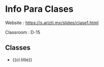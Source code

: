 <script setup lang="ts">
import {data} from './classes.data.ts'; 
import {withBase} from "vitepress";
</script>
Info Para Clases
================

Website
: <https://s.arizti.mx/slides/clase1.html>

Classroom
: D-15

Classes
------

<ul>
<li v-for="cl of data">
<a :href="withBase(cl.url)">{{cl.title}}</a>
</li>
</ul>
